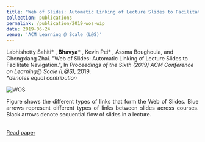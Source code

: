 ```yaml
---
title: "Web of Slides: Automatic Linking of Lecture Slides to Facilitate Navigation"
collection: publications
permalink: /publication/2019-wos-wip
date: 2019-06-24
venue: 'ACM Learning @ Scale (L@S)'
---
```

Labhishetty Sahiti\* , <b>Bhavya</b>\* , Kevin Pei\* , Assma Boughoula, and Chengxiang Zhai. "Web of Slides: Automatic Linking of Lecture Slides to Facilitate Navigation.", In <i>Proceedings of the Sixth (2019) ACM Conference on Learning@ Scale (L@S), </i> 2019. <br>
<i>*denotes equal contribution<br></i>

![WOS](http://bhaavya.github.io/images/wos_wip.png) <!-- .element height="1%" width="1%" -->

<div style="text-align: justify"> Figure shows the different types of links that form the Web of Slides. Blue arrows represent different types of links between slides across courses. Black arrows denote sequential flow of slides in a lecture.<br><br>
</div>

[Read paper<br><br>](http://bhaavya.github.io/files/wos_wip.pdf)


